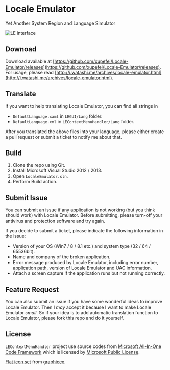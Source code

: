Locale Emulator
===============

Yet Another System Region and Language Simulator

![LE interface](http://disk.watashi.me/files/aya/LE.png?20141205)

## Downoad ##

Download available at [https://github.com/xupefei/Locale-Emulator/releases](https://github.com/xupefei/Locale-Emulator/releases).
For usage, please read [http://i.watashi.me/archives/locale-emulator.html](http://i.watashi.me/archives/locale-emulator.html).

## Translate ##

If you want to help translating Locale Emulator, you can find all strings in

 -  `DefaultLanguage.xaml` in `LEGUI/Lang` folder.
 -  `DefaultLanguage.xml` in `LEContextMenuHandler/Lang` folder.

After you translated the above files into your language, please either create a pull request or submit a ticket to notify me about that.

## Build ##

 1. Clone the repo using Git.
 2. Install Microsoft Visual Studio 2012 / 2013.
 3. Open `LocaleEmulator.sln`.
 4. Perform Build action.

## Submit Issue ##

You can submit an issue if any application is not working (but you think should work) with Locale Emulator. Before submitting, please turn-off your antivirus and protection software and try again.

If you decide to submit a ticket, please indicate the following information in the issue:

 - Version of your OS (Win7 / 8 / 8.1 etc.) and system type (32 / 64 / 65536bit).
 - Name and company of the broken application.
 - Error message produced by Locale Emulator, including error number, application path, version of Locale Emulator and UAC information.
 -  Attach a screen capture if the application runs but not running correctly.

## Feature Request ##

You can also submit an issue if you have some wonderful ideas to improve Locale Emulator. Then I *may* accept it because I want to make Locale Emulator *small*. So if your idea is to add automatic translation function to Locale Emulator, please fork this repo and do it yourself.

## License ##

`LEContextMenuHandler` project use source codes from [Microsoft All-In-One Code Framework](http://blogs.msdn.com/b/onecode/) which is licensed by [Microsoft Public License](http://www.microsoft.com/en-us/openness/licenses.aspx#MPL).

[Flat icon set](commit/eae9fbc27f1a4c85986577202b61742c6287e10a) from [graphicex](http://graphicex.com/icon-and-logo/15983-flat-alphabet-in-9-colors-with-long-shadow-6913875.html).
